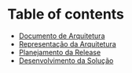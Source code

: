# Table of contents

* [Documento de Arquitetura](README.md)
* [Representação da Arquitetura](representacao-da-arquitetura.md)
* [Planejamento da Release](planejamento-da-release.md)
* [Desenvolvimento da Solução](desenvolvimento-da-solucao.md)

